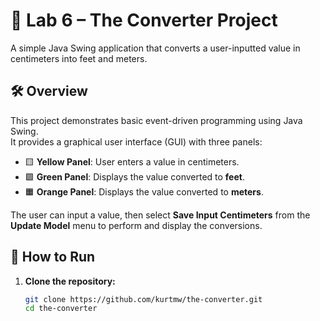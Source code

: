 # 📏 Lab 6 – The Converter Project

A simple Java Swing application that converts a user-inputted value in centimeters into feet and meters.

## 🛠️ Overview

This project demonstrates basic event-driven programming using Java Swing.  
It provides a graphical user interface (GUI) with three panels:

- 🟨 **Yellow Panel**: User enters a value in centimeters.
- 🟩 **Green Panel**: Displays the value converted to **feet**.
- 🟧 **Orange Panel**: Displays the value converted to **meters**.

The user can input a value, then select **Save Input Centimeters** from the **Update Model** menu to perform and display the conversions.

## 🚀 How to Run

1. **Clone the repository:**
   ```bash
   git clone https://github.com/kurtmw/the-converter.git
   cd the-converter
